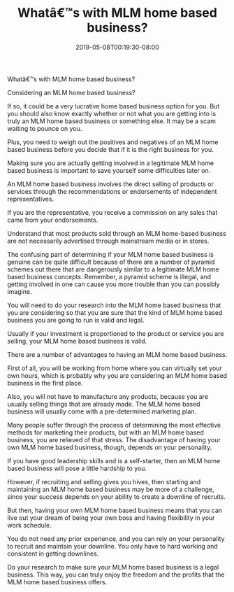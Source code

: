 ﻿---
title: "Whatâ€™s with MLM home based business?"
date: 2019-05-08T00:19:30-08:00
description: "MLM Tips for Web Success"
featured_image: "/images/MLM.jpg"
tags: ["MLM"]
---

Whatâ€™s with MLM home based business?


Considering an MLM home based business? 
 
If so, it could be a very lucrative home based business option for you. But you should also know exactly whether or not what you are getting into is truly an MLM home based business or something else.  It may be a scam waiting to pounce on you. 

Plus, you need to weigh out the positives and negatives of an MLM home based business before you decide that if it is the right business for you.

Making sure you are actually getting involved in a legitimate MLM home based business is important to save yourself some difficulties later on. 

An MLM home based business involves the direct selling of products or services through the recommendations or endorsements of independent representatives. 

If you are the representative, you receive a commission on any sales that came from your endorsements.  

Understand that most products sold through an MLM home-based business are not necessarily advertised through mainstream media or in stores.  

The confusing part of determining if your MLM home based business is genuine can be quite difficult because of there are a number of pyramid schemes out there that are dangerously similar to a legitimate MLM home based business concepts. 
Remember, a pyramid scheme is illegal, and getting involved in one can cause you more trouble than you can possibly imagine. 
 
You will need to do your research into the MLM home based business that you are considering so that you are sure that the kind of MLM home based business you are going to run is valid and legal.  

Usually if your investment is proportioned to the product or service you are selling, your MLM home based business is valid.

There are a number of advantages to having an MLM home based business.  

First of all, you will be working from home where you can virtually set your own hours, which is probably why you are considering an MLM home based business in the first place.  

Also, you will not have to manufacture any products, because you are usually selling things that are already made. The MLM home based business will usually come with a pre-determined marketing plan. 

Many people suffer through the process of determining the most effective methods for marketing their products, but with an MLM home based business, you are relieved of that stress.
The disadvantage of having your own MLM home based business, though, depends on your personality. 

If you have good leadership skills and is a self-starter, then an MLM home based business will pose a little hardship to you.  

However, if recruiting and selling gives you hives, then starting and maintaining an MLM home based business may be more of a challenge, since your success depends on your ability to create a downline of recruits.  

But then, having your own MLM home based business means that you can live out your dream of being your own boss and having flexibility in your work schedule. 

You do not need any prior experience, and you can rely on your personality to recruit and maintain your downline.  You only have to hard working and consistent in getting downlines.

Do your research to make sure your MLM home based business is a legal business. This way, you can truly enjoy the freedom and the profits that the MLM home based business offers.


